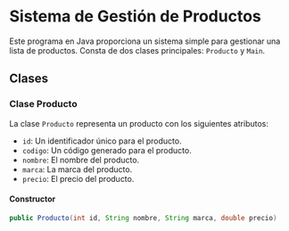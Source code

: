 # Sistema de Gestión de Productos

Este programa en Java proporciona un sistema simple para gestionar una lista de productos. Consta de dos clases principales: `Producto` y `Main`.

## Clases

### Clase Producto

La clase `Producto` representa un producto con los siguientes atributos:
- `id`: Un identificador único para el producto.
- `codigo`: Un código generado para el producto.
- `nombre`: El nombre del producto.
- `marca`: La marca del producto.
- `precio`: El precio del producto.

#### Constructor
```java
public Producto(int id, String nombre, String marca, double precio)
